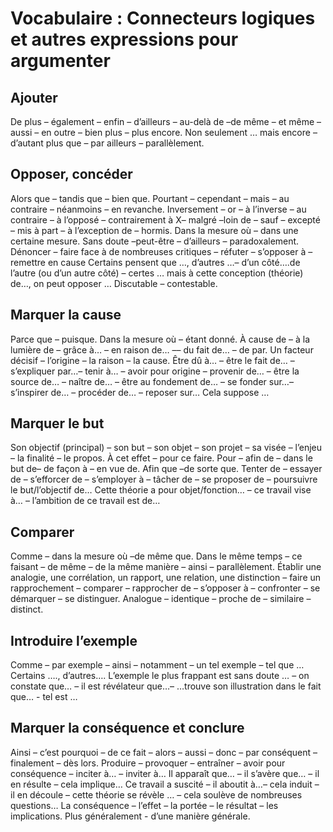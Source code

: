 # Vocabulaire : Connecteurs logiques et autres expressions pour argumenter

## Ajouter
De plus – également – enfin – d’ailleurs – au-delà de –de même – et même – aussi – en outre – bien plus – plus
encore.
Non seulement … mais encore – d’autant plus que – par ailleurs – parallèlement.

## Opposer, concéder
Alors que – tandis que – bien que.
Pourtant – cependant – mais – au contraire – néanmoins – en revanche.
Inversement – or – à l’inverse – au contraire – à l’opposé – contrairement à X– malgré –loin de –
sauf – excepté – mis à part – à l’exception de – hormis.
Dans la mesure où – dans une certaine mesure.
Sans doute –peut-être – d’ailleurs – paradoxalement.
Dénoncer – faire face à de nombreuses critiques – réfuter – s’opposer à – remettre en cause Certains pensent que …,
d’autres …– d’un côté….de l’autre (ou d’un autre côté) – certes … mais
à cette conception (théorie) de…, on peut opposer …
Discutable – contestable.

## Marquer la cause
Parce que – puisque.
Dans la mesure où – étant donné.
À cause de – à la lumière de – grâce à… – en raison de… –– du fait de… – de par.
Un facteur décisif – l’origine – la raison – la cause.
Être dû à… – être le fait de… – s’expliquer par…– tenir à… – avoir pour origine – provenir de… – être la source
de… – naître de… – être au fondement de… – se fonder sur…– s’inspirer de… – procéder de… – reposer sur…
Cela suppose …

## Marquer le but
Son objectif (principal) – son but – son objet – son projet – sa visée – l’enjeu – la finalité – le propos.
À cet effet – pour ce faire.
Pour – afin de – dans le but de– de façon à – en vue de.
Afin que –de sorte que.
Tenter de – essayer de – s’efforcer de – s’employer à – tâcher de – se proposer de – poursuivre le but/l’objectif de…
Cette théorie a pour objet/fonction… – ce travail vise à… – l’ambition de ce travail est de…

## Comparer
Comme – dans la mesure où –de même que.
Dans le même temps – ce faisant – de même – de la même manière – ainsi – parallèlement.
Établir une analogie, une corrélation, un rapport, une relation, une distinction – faire un rapprochement – comparer
– rapprocher de – s’opposer à – confronter – se démarquer – se distinguer.
Analogue – identique – proche de – similaire – distinct.

## Introduire l’exemple
Comme – par exemple – ainsi – notamment – un tel exemple – tel que …
Certains …., d’autres….
L’exemple le plus frappant est sans doute … – on constate que… – il est révélateur que…– …trouve son illustration
dans le fait que… - tel est …

## Marquer la conséquence et conclure
Ainsi – c’est pourquoi – de ce fait – alors – aussi – donc – par conséquent – finalement – dès lors.
Produire – provoquer – entraîner – avoir pour conséquence – inciter à… – inviter à…
Il apparaît que… – il s’avère que… – il en résulte – cela implique…
Ce travail a suscité – il aboutit à…– cela induit – il en découle – cette théorie se révèle … – cela soulève de
nombreuses questions…
La conséquence – l’effet – la portée – le résultat – les implications.
Plus généralement - d’une manière générale.